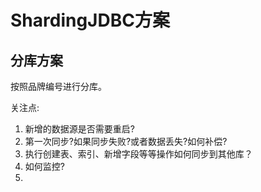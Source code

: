 # ShardingJDBC方案

## 分库方案

按照品牌编号进行分库。

关注点:

1. 新增的数据源是否需要重启?
2. 第一次同步?如果同步失败?或者数据丢失?如何补偿?
3. 执行创建表、索引、新增字段等等操作如何同步到其他库？
4. 如何监控?
5. 